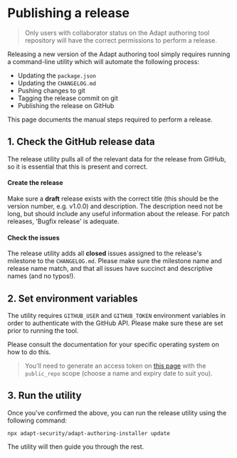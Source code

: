 # Publishing a release

> Only users with collaborator status on the Adapt authoring tool repository will have the correct permissions to perform a release.

Releasing a new version of the Adapt authoring tool simply requires running a command-line utility which will automate the following process:

- Updating the `package.json`
- Updating the `CHANGELOG.md`
- Pushing changes to git
- Tagging the release commit on git
- Publishing the release on GitHub

This page documents the manual steps required to perform a release.

## 1. Check the GitHub release data

The release utility pulls all of the relevant data for the release from GitHub, so it is essential that this is present and correct.

#### Create the release

Make sure a **draft** release exists with the correct title (this should be the version number, e.g. v1.0.0) and description. The description need not be long, but should include any useful information about the release. For patch releases, 'Bugfix release' is adequate.

#### Check the issues

The release utility adds all **closed** issues assigned to the release's milestone to the `CHANGELOG.md`. Please make sure the milestone name and release name match, and that all issues have succinct and descriptive names (and no typos!).

## 2. Set environment variables

The utility requires `GITHUB_USER` and `GITHUB_TOKEN` environment variables in order to authenticate with the GitHub API. Please make sure these are set prior to running the tool.

Please consult the documentation for your specific operating system on how to do this.

> You'll need to generate an access token on [this page](https://github.com/settings/tokens/new) with the `public_repo` scope (choose a name and expiry date to suit you).

## 3. Run the utility

Once you've confirmed the above, you can run the release utility using the following command:
```
npx adapt-security/adapt-authoring-installer update
```

The utility will then guide you through the rest.